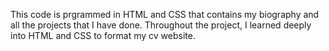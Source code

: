 This code is prgrammed in HTML and CSS that contains my biography and all the projects that I have done. Throughout the project, I learned deeply into HTML and CSS to format my cv website. 
